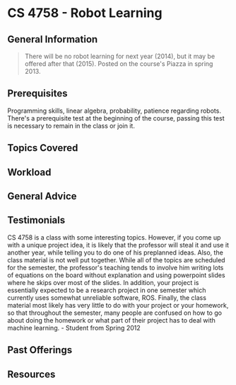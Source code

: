 # CS 4758 - Robot Learning

## General Information
> There will be no robot learning for next year (2014), but it may be offered after that (2015).
> Posted on the course's Piazza in spring 2013.

## Prerequisites
Programming skills, linear algebra, probability, patience regarding robots. There's a prerequisite test at the beginning of the course, passing this test is necessary to remain in the class or join it.

## Topics Covered

## Workload

## General Advice

## Testimonials
CS 4758 is a class with some interesting topics. However, if you come up with a unique project idea, it is likely that the professor will steal it and use it another year, while telling you to do one of his preplanned ideas. Also, the class material is not well put together. While all of the topics are scheduled for the semester, the professor's teaching tends to involve him writing lots of equations on the board without explanation and using powerpoint slides where he skips over most of the slides. In addition, your project is essentially expected to be a research project in one semester which currently uses somewhat unreliable software, ROS. Finally, the class material most likely has very little to do with your project or your homework, so that throughout the semester, many people are confused on how to go about doing the homework or what part of their project has to deal with machine learning. - Student from Spring 2012

## Past Offerings

## Resources
